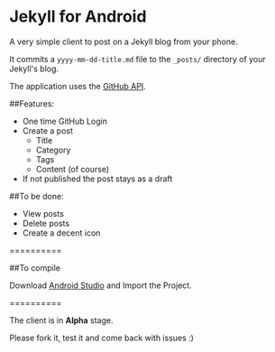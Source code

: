 Jekyll for Android
=========================

A very simple client to post on a Jekyll blog from your phone.

It commits a `yyyy-mm-dd-title.md` file to the `_posts/` directory of your Jekyll's blog.

The application uses the [GitHub API](https://developer.github.com/).

##Features:

- One time GitHub Login
- Create a post
	- Title
	- Category
	- Tags
	- Content (of course)
- If not published the post stays as a draft


##To be done:

- View posts
- Delete posts
- Create a decent icon

==========

##To compile

Download [Android Studio](http://developer.android.com/sdk/installing/studio.html) and Import the Project.

==========

The client is in __Alpha__ stage.

Please fork it, test it and come back with issues :)
